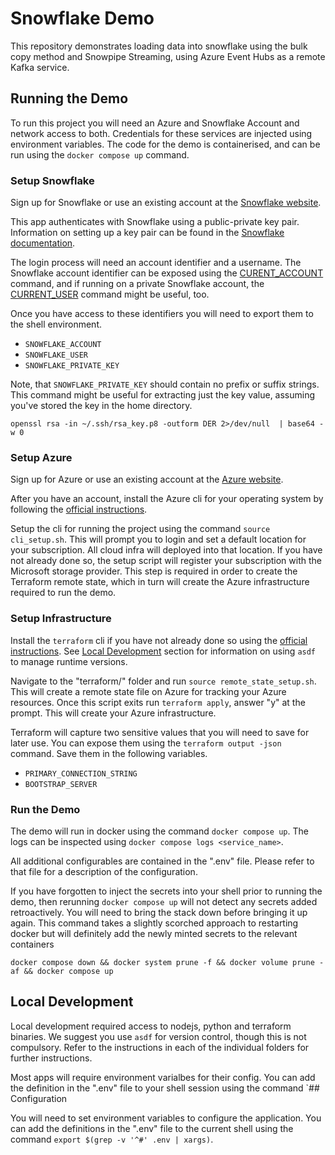 # Snowflake Demo

This repository demonstrates loading data into snowflake using the bulk copy method and Snowpipe Streaming, using Azure Event Hubs as a remote Kafka service.

## Running the Demo

To run this project you will need an Azure and Snowflake Account and network access to both. Credentials for these services are injected using environment variables. The code for the demo is containerised, and can be run using the `docker compose up` command.

### Setup Snowflake

Sign up for Snowflake or use an existing account at the [Snowflake website](https://www.snowflake.com/en/).

This app authenticates with Snowflake using a public-private key pair. Information on setting up a key pair can be found in the [Snowflake documentation](https://docs.snowflake.com/en/user-guide/key-pair-auth).

The login process will need an account identifier and a username. The Snowflake account identifier can be exposed using the [CURENT_ACCOUNT](https://docs.snowflake.com/en/sql-reference/functions/current_account) command, and if running on a private Snowflake account, the [CURRENT_USER](https://docs.snowflake.com/en/sql-reference/functions/current_user) command might be useful, too.

Once you have access to these identifiers you will need to export them to the shell environment.

- `SNOWFLAKE_ACCOUNT`
- `SNOWFLAKE_USER`
- `SNOWFLAKE_PRIVATE_KEY`

Note, that `SNOWFLAKE_PRIVATE_KEY` should contain no prefix or suffix strings. This command might be useful for extracting just the key value, assuming you've stored the key in the home directory.

```shell
openssl rsa -in ~/.ssh/rsa_key.p8 -outform DER 2>/dev/null  | base64 -w 0
```

### Setup Azure

Sign up for Azure or use an existing account at the [Azure website](https://azure.microsoft.com/en-au).

After you have an account, install the Azure cli for your operating system by following the [official instructions](https://learn.microsoft.com/en-us/cli/azure/install-azure-cli?view=azure-cli-latest).

Setup the cli for running the project using the command `source cli_setup.sh`. This will prompt you to login and set a default location for your subscription. All cloud infra will deployed into that location. If you have not already done so, the setup script will register your subscription with the Microsoft storage provider. This step is required in order to create the Terraform remote state, which in turn will create the Azure infrastructure required to run the demo.

### Setup Infrastructure

Install the `terraform` cli if you have not already done so using the [official instructions](https://developer.hashicorp.com/terraform/tutorials/aws-get-started/install-cli). See [Local Development](#local-development) section for information on using `asdf` to manage runtime versions.

Navigate to the "terraform/" folder and run `source remote_state_setup.sh`. This will create a remote state file on Azure for tracking your Azure resources. Once this script exits run `terraform apply`, answer "y" at the prompt. This will create your Azure infrastructure.

Terraform will capture two sensitive values that you will need to save for later use. You can expose them using the `terraform output -json` command. Save them in the following variables.

- `PRIMARY_CONNECTION_STRING`
- `BOOTSTRAP_SERVER`

### Run the Demo

The demo will run in docker using the command `docker compose up`. The logs can be inspected using `docker compose logs <service_name>`.

All additional configurables are contained in the ".env" file. Please refer to that file for a description of the configuration.

If you have forgotten to inject the secrets into your shell prior to running the demo, then rerunning `docker compose up` will not detect any secrets added retroactively. You will need to bring the stack down before bringing it up again. This command takes a slightly scorched approach to restarting docker but will definitely add the newly minted secrets to the relevant containers

```shell
docker compose down && docker system prune -f && docker volume prune -af && docker compose up
```

## Local Development

Local development required access to nodejs, python and terraform binaries. We suggest you use `asdf` for version control, though this is not compulsory. Refer to the instructions in each of the individual folders for further instructions.

Most apps will require environment varialbes for their config. You can add the definition in the ".env" file to your shell session using the command `## Configuration

You will need to set environment variables to configure the application. You can add the definitions in the ".env" file to the current shell using the command `export $(grep -v '^#' .env | xargs)`.
